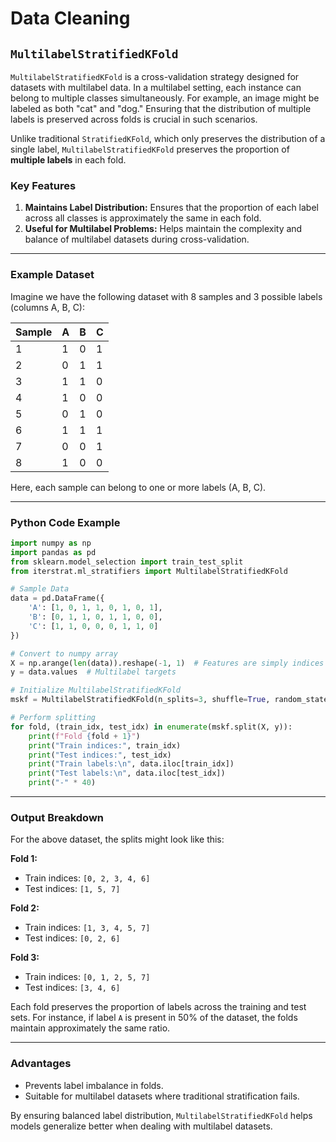 # Data Cleaning

## `MultilabelStratifiedKFold`

`MultilabelStratifiedKFold` is a cross-validation strategy designed for datasets with multilabel data. In a multilabel setting, each instance can belong to multiple classes simultaneously. For example, an image might be labeled as both "cat" and "dog." Ensuring that the distribution of multiple labels is preserved across folds is crucial in such scenarios.

Unlike traditional `StratifiedKFold`, which only preserves the distribution of a single label, `MultilabelStratifiedKFold` preserves the proportion of **multiple labels** in each fold.

### Key Features
1. **Maintains Label Distribution:** Ensures that the proportion of each label across all classes is approximately the same in each fold.
2. **Useful for Multilabel Problems:** Helps maintain the complexity and balance of multilabel datasets during cross-validation.

---

### Example Dataset

Imagine we have the following dataset with 8 samples and 3 possible labels (columns A, B, C):

| Sample | A   | B   | C   |
|--------|-----|-----|-----|
| 1      | 1   | 0   | 1   |
| 2      | 0   | 1   | 1   |
| 3      | 1   | 1   | 0   |
| 4      | 1   | 0   | 0   |
| 5      | 0   | 1   | 0   |
| 6      | 1   | 1   | 1   |
| 7      | 0   | 0   | 1   |
| 8      | 1   | 0   | 0   |

Here, each sample can belong to one or more labels (A, B, C).

---

### Python Code Example

```python
import numpy as np
import pandas as pd
from sklearn.model_selection import train_test_split
from iterstrat.ml_stratifiers import MultilabelStratifiedKFold

# Sample Data
data = pd.DataFrame({
    'A': [1, 0, 1, 1, 0, 1, 0, 1],
    'B': [0, 1, 1, 0, 1, 1, 0, 0],
    'C': [1, 1, 0, 0, 0, 1, 1, 0]
})

# Convert to numpy array
X = np.arange(len(data)).reshape(-1, 1)  # Features are simply indices of samples
y = data.values  # Multilabel targets

# Initialize MultilabelStratifiedKFold
mskf = MultilabelStratifiedKFold(n_splits=3, shuffle=True, random_state=42)

# Perform splitting
for fold, (train_idx, test_idx) in enumerate(mskf.split(X, y)):
    print(f"Fold {fold + 1}")
    print("Train indices:", train_idx)
    print("Test indices:", test_idx)
    print("Train labels:\n", data.iloc[train_idx])
    print("Test labels:\n", data.iloc[test_idx])
    print("-" * 40)
```

---

### Output Breakdown

For the above dataset, the splits might look like this:

**Fold 1:**
- Train indices: `[0, 2, 3, 4, 6]`
- Test indices: `[1, 5, 7]`

**Fold 2:**
- Train indices: `[1, 3, 4, 5, 7]`
- Test indices: `[0, 2, 6]`

**Fold 3:**
- Train indices: `[0, 1, 2, 5, 7]`
- Test indices: `[3, 4, 6]`

Each fold preserves the proportion of labels across the training and test sets. For instance, if label `A` is present in 50% of the dataset, the folds maintain approximately the same ratio.

---

### Advantages

- Prevents label imbalance in folds.
- Suitable for multilabel datasets where traditional stratification fails.

By ensuring balanced label distribution, `MultilabelStratifiedKFold` helps models generalize better when dealing with multilabel datasets.
